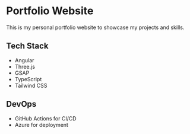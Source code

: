 # Portfolio Website

This is my personal portfolio website to showcase my projects and skills.

## Tech Stack

*   Angular
*   Three.js
*   GSAP
*   TypeScript
*   Tailwind CSS

## DevOps

*   GitHub Actions for CI/CD
*   Azure for deployment
